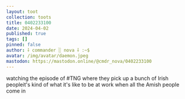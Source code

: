 ```yaml
---
layout: toot
collection: toots
title: 0402233100
date: 2024-04-02
published: true
tags: []
pinned: false
author: ⸸ commander ░ nova ⸸ :~$
avatar: /img/avatar/daemon.jpeg
mastodon: https://mastodon.online/@cmdr_nova/0402233100
---
```


watching the episode of #TNG where they pick up a bunch of Irish peopleit's kind of what it's like to be at work when all the Amish people come in

